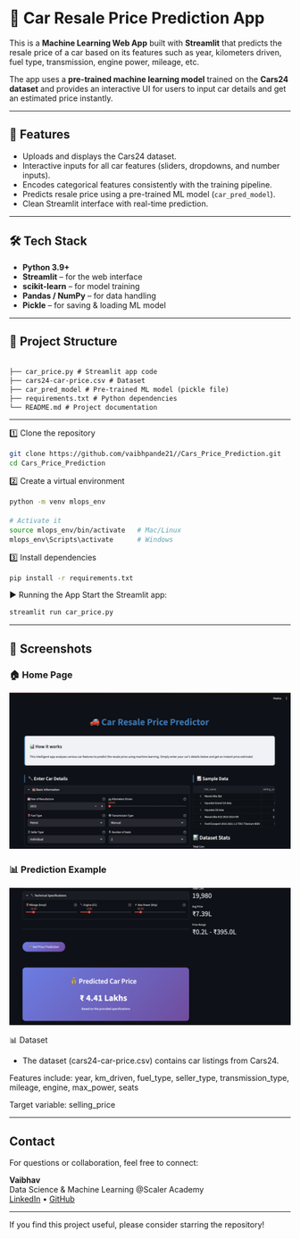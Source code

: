 # 🚗 Car Resale Price Prediction App  

This is a **Machine Learning Web App** built with **Streamlit** that predicts the resale price of a car based on its features such as year, kilometers driven, fuel type, transmission, engine power, mileage, etc.  

The app uses a **pre-trained machine learning model** trained on the **Cars24 dataset** and provides an interactive UI for users to input car details and get an estimated price instantly.  

---

## 📌 Features  
- Uploads and displays the Cars24 dataset.  
- Interactive inputs for all car features (sliders, dropdowns, and number inputs).  
- Encodes categorical features consistently with the training pipeline.  
- Predicts resale price using a pre-trained ML model (`car_pred_model`).  
- Clean Streamlit interface with real-time prediction.  

---

## 🛠️ Tech Stack  
- **Python 3.9+**  
- **Streamlit** – for the web interface  
- **scikit-learn** – for model training  
- **Pandas / NumPy** – for data handling  
- **Pickle** – for saving & loading ML model  

---

## 📂 Project Structure
```plaintext

├── car_price.py # Streamlit app code
├── cars24-car-price.csv # Dataset
├── car_pred_model # Pre-trained ML model (pickle file)
├── requirements.txt # Python dependencies
└── README.md # Project documentation
```
---

1️⃣ Clone the repository
```bash
git clone https://github.com/vaibhpande21//Cars_Price_Prediction.git
cd Cars_Price_Prediction
```

2️⃣ Create a virtual environment
```bash
python -m venv mlops_env
 
# Activate it  
source mlops_env/bin/activate   # Mac/Linux  
mlops_env\Scripts\activate      # Windows
```

3️⃣ Install dependencies
```bash
pip install -r requirements.txt
```

▶️ Running the App
Start the Streamlit app:
```bash
streamlit run car_price.py
```
---

## 📸 Screenshots  

### 🏠 Home Page  
![Home Page](ss1.png)  

### 📊 Prediction Example  
![Prediction Example](ss2.png)  


📊 Dataset

- The dataset (cars24-car-price.csv) contains car listings from Cars24.
  
 Features include:
 year, km_driven, fuel_type, seller_type, transmission_type, mileage, engine, max_power, seats

 Target variable:
 selling_price


---

## Contact

For questions or collaboration, feel free to connect:

**Vaibhav**  
Data Science & Machine Learning @Scaler Academy  
[LinkedIn](https://www.linkedin.com/in/vaibhav-pandey-re2103/) • [GitHub](https://github.com/vaibhpande21)

---

If you find this project useful, please consider starring the repository!

